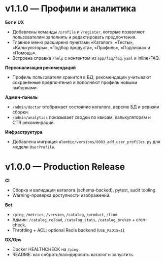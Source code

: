 # v1.1.0 — Профили и аналитика

**Бот и UX**
- Добавлены команды `/profile` и `/register`, которые позволяют пользователям заполнять и редактировать предпочтения.
- Главное меню расширено пунктами «Каталог», «Тесты», «Калькуляторы», «Подбор продукта», «Профиль», «Подписка» и «Помощь».
- Встроена справка `/help` с контентом из `app/faq/faq.yaml` и inline-FAQ.

**Персонализация рекомендаций**
- Профиль пользователя хранится в БД; рекомендации учитывают сохранённые предпочтения и пополняют профиль новыми выборками.

**Админ-панель**
- `/admin/doctor` отображает состояние каталога, версию БД и ревизии сборки.
- `/admin/analytics` показывает сводки по квизам, калькуляторам и CTR рекомендаций.

**Инфраструктура**
- Добавлена миграция `alembic/versions/0003_add_user_profiles.py` для модели `UserProfile`.

# v1.0.0 — Production Release

**CI**
- Сборка и валидация каталога (schema-backed), pytest, audit tooling.
- Warning-проверка доступности изображений.

**Bot**
- `/ping`, `/metrics`, `/version`, `/catalog`, `/product`, `/find`.
- Админ: `/catalog_reload`, `/catalog_stats`, `/catalog_broken` + cron-check.
- Throttling + ACL; optional Redis backend (`USE_REDIS=1`).

**DX/Ops**
- Docker HEALTHCHECK на `/ping`.
- README: как собрать/валидировать каталог и запустить.
